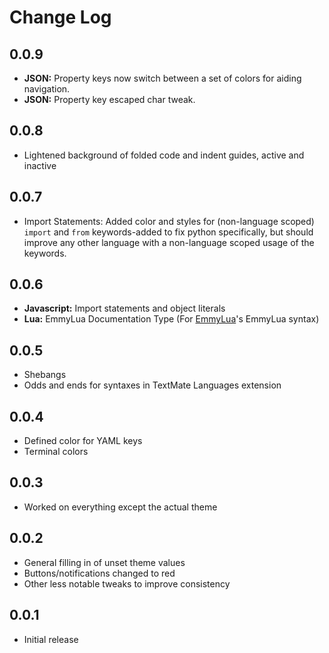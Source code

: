 # Change Log

## 0.0.9

- __JSON:__ Property keys now switch between a set of colors for aiding navigation.
- __JSON:__ Property key escaped char tweak.

## 0.0.8

- Lightened background of folded code and indent guides, active and inactive

## 0.0.7

- Import Statements: Added color and styles for (non-language scoped) `import`
  and `from` keywords-added to fix python specifically, but should improve any
  other language with a non-language scoped usage of the keywords.

## 0.0.6

- __Javascript:__ Import statements and object literals
- __Lua:__ EmmyLua Documentation Type (For [EmmyLua](https://marketplace.visualstudio.com/items?itemName=tangzx.emmylua)'s EmmyLua syntax)

## 0.0.5

- Shebangs
- Odds and ends for syntaxes in TextMate Languages extension

## 0.0.4

- Defined color for YAML keys
- Terminal colors

## 0.0.3

- Worked on everything except the actual theme

## 0.0.2

- General filling in of unset theme values
- Buttons/notifications changed to red
- Other less notable tweaks to improve consistency

## 0.0.1

- Initial release
